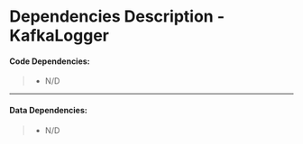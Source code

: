 # Dependencies Description - KafkaLogger


#### **Code Dependencies:**
> * N/D

-----

#### **Data Dependencies:**
> * N/D